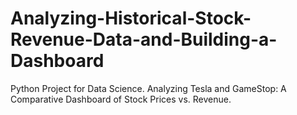 # Analyzing-Historical-Stock-Revenue-Data-and-Building-a-Dashboard
Python Project for Data Science. Analyzing Tesla and GameStop: A Comparative Dashboard of Stock Prices vs. Revenue.
